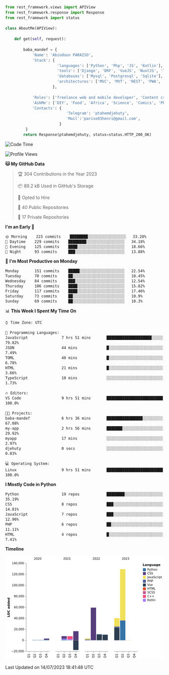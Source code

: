 ###
```python
from rest_framework.views import APIView
from rest_framework.response import Response
from rest_framework import status

class AboutMe(APIView):

    def get(self, request):

        baba_mandef = {
            'Name': 'Abiodoun PARAISO',
            'Stack': {
                       'languages': ['Python', 'Php', 'JS', 'Kotlin'],
                       'tools': ['Django', 'DRF', 'VueJS', 'NuxtJS', 'Threejs' 'React', 'Kotlin', 'Electron'],
                       'databases': ['Mysql', 'Postgresql', 'Sqlite'],
                       'architectures': ['MVC', 'MVT', 'REST', 'PWA', 'SPA', 'MicroServices']
                     },

            'Roles': ['freelance web and mobile developer', 'Content creator', 'Teacher', 'Mentor'],
            'AskMe': ['DIY', 'Food', 'Africa', 'Science', 'Comics', 'Photography', 'Tech', 'Programming'],
            'Contacts': {
                           'Telegram': 'ptahemdjehuty',
                           'Mail':'pariso03henri@gmail.com',
                        }
         }
        return Response(ptahemdjehuty, status=status.HTTP_200_OK)

```                    

<!--START_SECTION:waka-->
![Code Time](http://img.shields.io/badge/Code%20Time-681%20hrs%2030%20mins-blue)

![Profile Views](http://img.shields.io/badge/Profile%20Views-0-blue)

**🐱 My GitHub Data** 

> 🏆 304 Contributions in the Year 2023
 > 
> 📦 89.2 kB Used in GitHub's Storage 
 > 
> 💼 Opted to Hire
 > 
> 📜 40 Public Repositories 
 > 
> 🔑 17 Private Repositories  
 > 
**I'm an Early 🐤** 

```text
🌞 Morning    223 commits    ████████░░░░░░░░░░░░░░░░░   33.28% 
🌆 Daytime    229 commits    ████████░░░░░░░░░░░░░░░░░   34.18% 
🌃 Evening    125 commits    ████░░░░░░░░░░░░░░░░░░░░░   18.66% 
🌙 Night      93 commits     ███░░░░░░░░░░░░░░░░░░░░░░   13.88%

```
📅 **I'm Most Productive on Monday** 

```text
Monday       151 commits    █████░░░░░░░░░░░░░░░░░░░░   22.54% 
Tuesday      70 commits     ██░░░░░░░░░░░░░░░░░░░░░░░   10.45% 
Wednesday    84 commits     ███░░░░░░░░░░░░░░░░░░░░░░   12.54% 
Thursday     106 commits    ████░░░░░░░░░░░░░░░░░░░░░   15.82% 
Friday       117 commits    ████░░░░░░░░░░░░░░░░░░░░░   17.46% 
Saturday     73 commits     ██░░░░░░░░░░░░░░░░░░░░░░░   10.9% 
Sunday       69 commits     ██░░░░░░░░░░░░░░░░░░░░░░░   10.3%

```


📊 **This Week I Spent My Time On** 

```text
⌚︎ Time Zone: UTC

💬 Programming Languages: 
JavaScript               7 hrs 51 mins       ████████████████████░░░░░   79.82% 
JSON                     44 mins             █░░░░░░░░░░░░░░░░░░░░░░░░   7.49% 
TOML                     40 mins             █░░░░░░░░░░░░░░░░░░░░░░░░   6.78% 
HTML                     21 mins             █░░░░░░░░░░░░░░░░░░░░░░░░   3.66% 
TypeScript               10 mins             ░░░░░░░░░░░░░░░░░░░░░░░░░   1.73%

🔥 Editors: 
VS Code                  9 hrs 51 mins       █████████████████████████   100.0%

🐱‍💻 Projects: 
baba-mandef              6 hrs 36 mins       ████████████████░░░░░░░░░   67.08% 
my-app                   2 hrs 56 mins       ███████░░░░░░░░░░░░░░░░░░   29.92% 
myapp                    17 mins             ░░░░░░░░░░░░░░░░░░░░░░░░░   2.97% 
djehuty                  0 secs              ░░░░░░░░░░░░░░░░░░░░░░░░░   0.03%

💻 Operating System: 
Linux                    9 hrs 51 mins       █████████████████████████   100.0%

```

**I Mostly Code in Python** 

```text
Python                   19 repos            ████████░░░░░░░░░░░░░░░░░   35.19% 
CSS                      8 repos             ███░░░░░░░░░░░░░░░░░░░░░░   14.81% 
JavaScript               7 repos             ███░░░░░░░░░░░░░░░░░░░░░░   12.96% 
PHP                      6 repos             ██░░░░░░░░░░░░░░░░░░░░░░░   11.11% 
HTML                     4 repos             █░░░░░░░░░░░░░░░░░░░░░░░░   7.41%

```


**Timeline**

![Chart not found](https://raw.githubusercontent.com/baba-mandef/baba-mandef/main/charts/bar_graph.png) 


 Last Updated on 14/07/2023 18:41:48 UTC
<!--END_SECTION:waka-->
